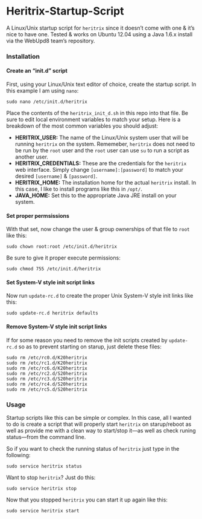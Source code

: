 Heritrix-Startup-Script
============

A Linux/Unix startup script for `heritrix` since it doesn’t come with one & it’s nice to have one. Tested & works on Ubuntu 12.04 using a Java 1.6.x install via the WebUpd8 team’s repository.

### Installation

#### Create an “init.d” script

First, using your Linux/Unix text editor of choice, create the startup script. In this example I am using `nano`:

    sudo nano /etc/init.d/heritrix

Place the contents of the `heritrix_init_d.sh` in this repo into that file. Be sure to edit local environment variables to match your setup. Here is a breakdown of the most common variables you should adjust:

- **HERITRIX_USER:** The name of the Linux/Unix system user that will be running `heritrix` on the system. Rememeber, `heritrix` does not need to be run by the `root` user and the `root` user can use `su` to run a script as another user.
- **HERITRIX_CREDENTIALS:** These are the credentials for the `heritrix` web interface. Simply change `[username]:[password]` to match your desired `[username]` & `[password]`.
- **HERITRIX_HOME:** The installation home for the actual `heritrix` install. In this case, I like to install programs like this in `/opt/`.
- **JAVA_HOME:** Set this to the appropriate Java JRE install on your system.

#### Set proper permsissions

With that set, now change the user & group ownerships of that file to `root` like this:

    sudo chown root:root /etc/init.d/heritrix

Be sure to give it proper execute permissions:

    sudo chmod 755 /etc/init.d/heritrix

#### Set System-V style init script links

Now run `update-rc.d` to create the proper Unix System-V style init links like this:

    sudo update-rc.d heritrix defaults

#### Remove System-V style init script links

If for some reason you need to remove the init scripts created by `update-rc.d` so as to prevent starting on starup, just delete these files:

	sudo rm /etc/rc0.d/K20heritrix
	sudo rm /etc/rc1.d/K20heritrix
	sudo rm /etc/rc6.d/K20heritrix
	sudo rm /etc/rc2.d/S20heritrix
	sudo rm /etc/rc3.d/S20heritrix
	sudo rm /etc/rc4.d/S20heritrix
	sudo rm /etc/rc5.d/S20heritrix

### Usage

Startup scripts like this can be simple or complex. In this case, all I wanted to do is create a script that will properly start `heritrix` on starup/reboot as well as provide me with a clean way to start/stop it—as well as check runing status—from the command line.

So if you want to check the running status of `heritrix` just type in the following:

    sudo service heritrix status

Want to stop `heritrix`? Just do this:

    sudo service heritrix stop

Now that you stopped `heritrix` you can start it up again like this:

    sudo service heritrix start



